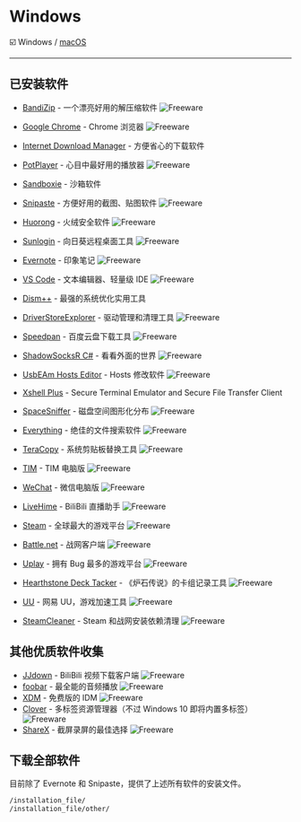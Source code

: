 # Windows

:ballot_box_with_check: Windows / [macOS](https://github.com/aoitechs/my-app-list/tree/master/macos)

---

## 已安装软件

- [BandiZip](https://cn.bandisoft.com/bandizip/dl.php?web) - 一个漂亮好用的解压缩软件 ![Freeware][Freeware Icon]
- [Google Chrome](https://www.google.com/intl/zh-CN_ALL/chrome/) - Chrome 浏览器 ![Freeware][Freeware Icon]
- [Internet Download Manager](https://www.internetdownloadmanager.com/download.html) - 方便省心的下载软件
- [PotPlayer](https://potplayer.daum.net/) - 心目中最好用的播放器 ![Freeware][Freeware Icon]
- [Sandboxie](https://www.sandboxie.com/) - 沙箱软件
- [Snipaste](https://zh.snipaste.com/) - 方便好用的截图、贴图软件 ![Freeware][Freeware Icon]
- [Huorong](https://www.huorong.cn/) - 火绒安全软件 ![Freeware][Freeware Icon]
- [Sunlogin](https://sunlogin.oray.com/zh_CN/download) - 向日葵远程桌面工具 ![Freeware][Freeware Icon]
- [Evernote](https://www.yinxiang.com/download/) - 印象笔记 ![Freeware][Freeware Icon]
- [VS Code](https://code.visualstudio.com/) - 文本编辑器、轻量级 IDE ![Freeware][Freeware Icon]
- [Dism++](https://www.chuyu.me/zh-Hans/) - 最强的系统优化实用工具
- [DriverStoreExplorer](https://github.com/lostindark/DriverStoreExplorer/releases) - 驱动管理和清理工具 ![Freeware][Freeware Icon]
- [Speedpan](https://www.speedpan.com/) - 百度云盘下载工具 ![Freeware][Freeware Icon]
- [ShadowSocksR C#](https://github.com/shadowsocksrr/shadowsocksr-csharp/releases) - 看看外面的世界 ![Freeware][Freeware Icon]
- [UsbEAm Hosts Editor](https://www.dogfight360.com/blog/475/) - Hosts 修改软件 ![Freeware][Freeware Icon]
- [Xshell Plus](https://www.netsarang.com/download/main.html) - Secure Terminal Emulator and  Secure File Transfer Client
- [SpaceSniffer](http://www.uderzo.it/main_products/space_sniffer/) - 磁盘空间图形化分布 ![Freeware][Freeware Icon]
- [Everything](http://www.voidtools.com/downloads/) - 绝佳的文件搜索软件 ![Freeware][Freeware Icon]
- [TeraCopy](https://www.codesector.com/teracopy) - 系统剪贴板替换工具 ![Freeware][Freeware Icon]

- [TIM](https://tim.qq.com/) - TIM 电脑版 ![Freeware][Freeware Icon]
- [WeChat](https://pc.weixin.qq.com/) - 微信电脑版 ![Freeware][Freeware Icon]
- [LiveHime](https://live.bilibili.com/liveHime) - BiliBili 直播助手 ![Freeware][Freeware Icon]
- [Steam](https://store.steampowered.com/about/) - 全球最大的游戏平台 ![Freeware][Freeware Icon]
- [Battle.net](https://cn.blizzard.com/zh-cn/apps/battle.net/desktop) - 战网客户端 ![Freeware][Freeware Icon]
- [Uplay](https://uplay.ubi.com/) - 拥有 Bug 最多的游戏平台 ![Freeware][Freeware Icon]
- [Hearthstone Deck Tacker](https://hsdecktracker.net/download/) - 《炉石传说》的卡组记录工具 ![Freeware][Freeware Icon]
- [UU](https://uu.163.com/) - 网易 UU，游戏加速工具 ![Freeware][Freeware Icon]
- [SteamCleaner](https://github.com/Codeusa/SteamCleaner/releases) - Steam 和战网安装依赖清理 ![Freeware][Freeware Icon]

## 其他优质软件收集

- [JJdown](http://client.jijidown.com/) - BiliBili 视频下载客户端 ![Freeware][Freeware Icon]
- [foobar](https://www.foobar2000.org/download) - 最全能的音频播放 ![Freeware][Freeware Icon]
- [XDM](http://xdman.sourceforge.net/#downloads) - 免费版的 IDM ![Freeware][Freeware Icon]
- [Clover](http://cn.ejie.me/) - 多标签资源管理器（不过 Windows 10 即将内置多标签） ![Freeware][Freeware Icon]
- [ShareX](https://github.com/ShareX/ShareX/releases/tag/v12.1.1) - 截屏录屏的最佳选择 ![Freeware][Freeware Icon]

## 下载全部软件

目前除了 Evernote 和 Snipaste，提供了上述所有软件的安装文件。

```txt
/installation_file/
/installation_file/other/
```

[Freeware Icon]: https://cdn.rawgit.com/Awesome-Windows/Awesome/master/media/free.svg